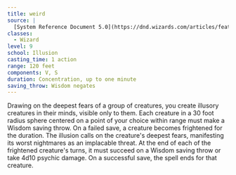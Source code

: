 ```yaml
---
title: weird
source: |
  [System Reference Document 5.0](https://dnd.wizards.com/articles/features/systems-reference-document-srd)
classes:
  - Wizard
level: 9
school: Illusion
casting_time: 1 action
range: 120 feet
components: V, S
duration: Concentration, up to one minute
saving_throw: Wisdom negates
---
```


Drawing on the deepest fears of a group of creatures, you create illusory creatures in their minds, visible only to them. Each creature in a 30 foot radius sphere centered on a point of your choice within range must make a Wisdom saving throw. On a failed save, a creature becomes frightened for the duration. The illusion calls on the creature's deepest fears, manifesting its worst nightmares as an implacable threat. At the end of each of the frightened creature's turns, it must succeed on a Wisdom saving throw or take 4d10 psychic damage. On a successful save, the spell ends for that creature.
